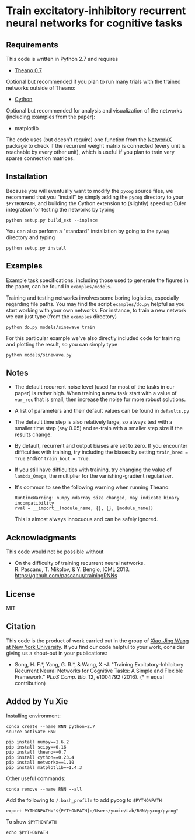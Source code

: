 # Train excitatory-inhibitory recurrent neural networks for cognitive tasks

## Requirements

This code is written in Python 2.7 and requires

* [Theano 0.7](http://deeplearning.net/software/theano/)

Optional but recommended if you plan to run many trials with the trained networks outside of Theano:

* [Cython](http://cython.org/)

Optional but recommended for analysis and visualization of the networks (including examples from the paper):

* matplotlib

The code uses (but doesn't require) one function from the [NetworkX](https://networkx.github.io/) package to check if the recurrent weight matrix is connected (every unit is reachable by every other unit), which is useful if you plan to train very sparse connection matrices.

## Installation

Because you will eventually want to modify the `pycog` source files, we recommend that you "install" by simply adding the `pycog` directory to your `$PYTHONPATH`, and building the Cython extension to (slightly) speed up Euler integration for testing the networks by typing

```
python setup.py build_ext --inplace
```

You can also perform a "standard" installation by going to the `pycog` directory and typing

```
python setup.py install
```

## Examples

Example task specifications, including those used to generate the figures in the paper, can be found in `examples/models`.

Training and testing networks involves some boring logistics, especially regarding file paths. You may find the script `examples/do.py` helpful as you start working with your own networks. For instance, to train a new network we can just type (from the `examples` directory)

```
python do.py models/sinewave train
```

For this particular example we've also directly included code for training and plotting the result, so you can simply type

```
python models/sinewave.py
```

## Notes

* The default recurrent noise level (used for most of the tasks in our paper) is rather high. When training a new task start with a value of `var_rec` that is small, then increase the noise for more robust solutions.

* A list of parameters and their default values can be found in `defaults.py`

* The default time step is also relatively large, so always test with a smaller time step (say 0.05) and re-train with a smaller step size if the results change.

* By default, recurrent and output biases are set to zero. If you encounter difficulties with training, try including the biases by setting `train_brec = True` and/or `train_bout = True`.

* If you still have difficulties with training, try changing the value of `lambda_Omega`, the multiplier for the vanishing-gradient regularizer.

* It's common to see the following warning when running Theano:

  ```
  RuntimeWarning: numpy.ndarray size changed, may indicate binary incompatibility
  rval = __import__(module_name, {}, {}, [module_name])
  ```

  This is almost always innocuous and can be safely ignored.

## Acknowledgments

This code would not be possible without

* On the difficulty of training recurrent neural networks.                                         
  R. Pascanu, T. Mikolov, & Y. Bengio, ICML 2013.                                                  
  https://github.com/pascanur/trainingRNNs

## License

MIT

## Citation

This code is the product of work carried out in the group of [Xiao-Jing Wang at New York University](http://www.cns.nyu.edu/wanglab/). If you find our code helpful to your work, consider giving us a shout-out in your publications:

* Song, H. F.\*, Yang, G. R.\*, & Wang, X.-J. "Training Excitatory-Inhibitory Recurrent Neural Networks for Cognitive Tasks: A Simple and Flexible Framework." *PLoS Comp. Bio.* 12, e1004792 (2016). (\* = equal contribution)

## Added by Yu Xie
Installing environment:
```
conda create --name RNN python=2.7
source activate RNN

pip install numpy==1.6.2
pip install scipy==0.16
pip install theano==0.7
pip install cython==0.23.4
pip install networkx==1.10
pip install matplotlib==1.4.3
```
Other useful commands:
```
conda remove --name RNN --all
```
Add the following to `/.bash_profile` to add pycog to `$PYTHONPATH`
```
export PYTHONPATH="${PYTHONPATH}:/Users/yuxie/Lab/RNN/pycog/pycog"
```
To show `$PYTHONPATH`
```
echo $PYTHONPATH
```
